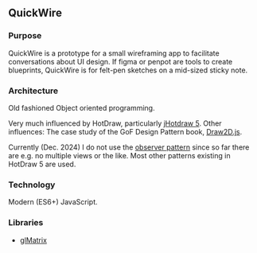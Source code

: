 ## QuickWire

### Purpose 

QuickWire is a prototype for a small wireframing app to facilitate conversations about UI design. If figma or penpot are tools to create blueprints, QuickWire is for felt-pen sketches on a mid-sized sticky note. 

### Architecture
Old fashioned Object oriented programming.

 Very much influenced by HotDraw, particularly [jHotdraw 5](https://gist.github.com/jdittrich/c31185cd3667e4d48864b902a983e3d0). Other influences: The case study of the GoF Design Pattern book, [Draw2D.js](https://freegroup.github.io/draw2d/index.html).

Currently (Dec. 2024) I do not use the [observer pattern](https://refactoring.guru/design-patterns/observer) since so far there are e.g. no multiple views or the like. Most other patterns existing in HotDraw 5 are used.

### Technology

Modern (ES6+) JavaScript. 

### Libraries

* [glMatrix](https://glmatrix.net/)




